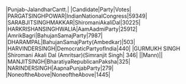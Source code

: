  
|Punjab-JalandharCantt.|
|Candidate|Party|Votes|
|PARGATSINGHPOWAR|IndianNationalCongress|59349|
|SARABJITSINGHMAKKAR|ShiromaniAkaliDal|30225|
|HARKRISHANSINGHWALIA|AamAadmiParty|25912|
|AmrikBagri|BahujanSamajParty|7987|
|DHARAMPAL|BahujanSamajParty(Ambedkar)|503|
|HARVINDERSINGH|DemocraticPartyofIndia|440|
|GURMUKH SINGH         |Shiromani Akali Dal (Amritsar)(Simranjit Singh|  346|
||Mann)||
|MANJITSINGH|BharatiyaRepublicanPaksha|325|
|NARINDERSINGH|AapnaPunjabParty|279|
|NoneoftheAbove|NoneoftheAbove|1445|
